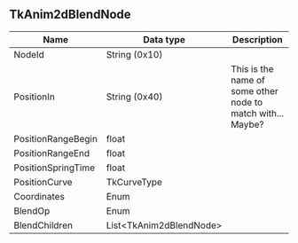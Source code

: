 ## TkAnim2dBlendNode

| Name | Data type | Description |
| -----| --------- | ----------- |
| NodeId | String (0x10) | |
| PositionIn | String (0x40) | This is the name of some other node to match with... Maybe? |
| PositionRangeBegin | float | |
| PositionRangeEnd | float | |
| PositionSpringTime | float | |
| PositionCurve | TkCurveType | |
| Coordinates | <div class="enumName">Enum</div><ul class="enumValues" hidden><li>Polar</li><li>Cartesian</li></ul> | |
| BlendOp | <div class="enumName">Enum</div><ul class="enumValues" hidden><li>Blend</li><li>Add</li></ul> | |
| BlendChildren | List<TkAnim2dBlendNode\> | |
